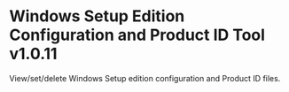 # Windows Setup Edition Configuration and Product ID Tool v1.0.11
View/set/delete Windows Setup edition configuration and Product ID files.
